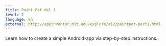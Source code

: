 ```yaml
---
title: Paint Pot del 1
level: 2
language: en
external: http://appinventor.mit.edu/explore/ai2/paintpot-part1.html
---
```


Learn how to create a simple Android-app via step-by-step instructions.

